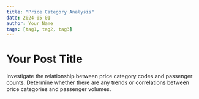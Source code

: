 ```yaml
---
title: "Price Category Analysis"
date: 2024-05-01
author: Your Name
tags: [tag1, tag2, tag3]
---
```


# Your Post Title

Investigate the relationship between price category codes and passenger counts. Determine whether there are any trends or correlations between price categories and passenger volumes.